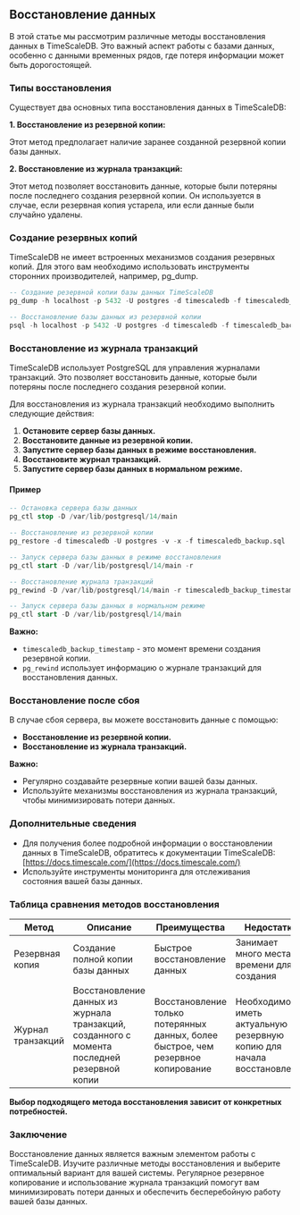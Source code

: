 ## Восстановление данных

В этой статье мы рассмотрим различные методы восстановления данных в TimeScaleDB. Это важный аспект работы с базами данных, особенно с данными временных рядов, где потеря информации может быть дорогостоящей.

### Типы восстановления

Существует два основных типа восстановления данных в TimeScaleDB:

**1. Восстановление из резервной копии:**

Этот метод предполагает наличие заранее созданной резервной копии базы данных. 

**2. Восстановление из журнала транзакций:**

Этот метод позволяет восстановить данные, которые были потеряны после последнего создания резервной копии. Он используется в случае, если резервная копия устарела, или если данные были случайно удалены.

### Создание резервных копий

TimeScaleDB не имеет встроенных механизмов создания резервных копий. Для этого вам необходимо использовать инструменты сторонних производителей, например, pg_dump. 

```sql
-- Создание резервной копии базы данных TimeScaleDB
pg_dump -h localhost -p 5432 -U postgres -d timescaledb -f timescaledb_backup.sql

-- Восстановление базы данных из резервной копии
psql -h localhost -p 5432 -U postgres -d timescaledb -f timescaledb_backup.sql
```

### Восстановление из журнала транзакций

TimeScaleDB использует PostgreSQL для управления журналами транзакций. Это позволяет восстановить данные, которые были потеряны после последнего создания резервной копии. 

Для восстановления из журнала транзакций необходимо выполнить следующие действия:

1. **Остановите сервер базы данных.**
2. **Восстановите данные из резервной копии.**
3. **Запустите сервер базы данных в режиме восстановления.**
4. **Восстановите журнал транзакций.**
5. **Запустите сервер базы данных в нормальном режиме.**

#### Пример

```sql
-- Остановка сервера базы данных
pg_ctl stop -D /var/lib/postgresql/14/main

-- Восстановление из резервной копии
pg_restore -d timescaledb -U postgres -v -x -f timescaledb_backup.sql

-- Запуск сервера базы данных в режиме восстановления
pg_ctl start -D /var/lib/postgresql/14/main -r

-- Восстановление журнала транзакций
pg_rewind -D /var/lib/postgresql/14/main -r timescaledb_backup_timestamp

-- Запуск сервера базы данных в нормальном режиме
pg_ctl start -D /var/lib/postgresql/14/main
```

**Важно:** 

- `timescaledb_backup_timestamp` - это момент времени создания резервной копии.
- `pg_rewind` использует информацию о журнале транзакций для восстановления данных.

### Восстановление после сбоя

В случае сбоя сервера, вы можете восстановить данные с помощью:

- **Восстановление из резервной копии.**
- **Восстановление из журнала транзакций.**

**Важно:** 

- Регулярно создавайте резервные копии вашей базы данных.
- Используйте механизмы восстановления из журнала транзакций, чтобы минимизировать потери данных.

### Дополнительные сведения

- Для получения более подробной информации о восстановлении данных в TimeScaleDB, обратитесь к документации TimeScaleDB: [https://docs.timescale.com/](https://docs.timescale.com/)
- Используйте инструменты мониторинга для отслеживания состояния вашей базы данных.

###  Таблица сравнения методов восстановления

| Метод             | Описание                                                                     | Преимущества                                                                    | Недостатки                                                                   |
|--------------------|-----------------------------------------------------------------------------|-----------------------------------------------------------------------------|----------------------------------------------------------------------------|
| Резервная копия   | Создание полной копии базы данных                                          | Быстрое восстановление данных                                                 | Занимает много места и времени для создания                                     |
| Журнал транзакций | Восстановление данных из журнала транзакций, созданного с момента последней резервной копии | Восстановление только потерянных данных, более быстрое, чем резервное копирование | Необходимо иметь актуальную резервную копию для начала восстановления        |

**Выбор подходящего метода восстановления зависит от конкретных потребностей.** 

### Заключение

Восстановление данных является важным элементом работы с TimeScaleDB.  Изучите различные методы восстановления и выберите оптимальный вариант для вашей системы. Регулярное резервное копирование и использование журнала транзакций помогут вам минимизировать потери данных и обеспечить бесперебойную работу вашей базы данных.
